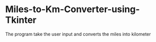 # Miles-to-Km-Converter-using-Tkinter
The program take the user input and converts the miles into kilometer

